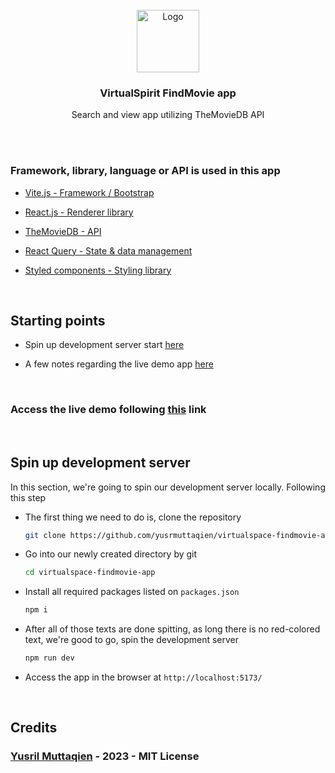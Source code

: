 <br/>
<div align="center">
  <img src="public/favicon.svg" alt="Logo" width="100" height="100">

  <h3 align="center">VirtualSpirit FindMovie app</h3>

  <p align="center">
    Search and view app utilizing TheMovieDB API
  </p>
</div>
<br/>

<br/>

### Framework, library, language or API is used in this app

- [Vite.js - Framework / Bootstrap](https://vitejs.dev/)

- [React.js - Renderer library](https://reactjs.org/)

- [TheMovieDB - API](https://developer.themoviedb.org/)

- [React Query - State & data management](https://tanstack.com/query/)

- [Styled components - Styling library](https://styled-components.com/)

<br/>

## Starting points

- Spin up development server start <a href="#development">here</a>

- A few notes regarding the live demo app <a href="#notes">here</a>

<br/>

### Access the live demo following <a href="https://virtualspace-findmovie.vercel.app/">this</a> link

<div id="development"></div>
<br/>

## Spin up development server

In this section, we're going to spin our development server locally. Following this step

- The first thing we need to do is, clone the repository

    ```sh
    git clone https://github.com/yusrmuttaqien/virtualspace-findmovie-app.git
    ```

- Go into our newly created directory by git

   ```sh
   cd virtualspace-findmovie-app
   ```

- Install all required packages listed on `packages.json`

   ```sh
   npm i
   ```

- After all of those texts are done spitting, as long there is no red-colored text, we're good to go, spin the development server

   ```sh
   npm run dev
   ```

- Access the app in the browser at `http://localhost:5173/`

<div id="notes"></div>
<br/>

## Credits

### <a href="https://github.com/yusrmuttaqien">Yusril Muttaqien</a> - 2023 - MIT License